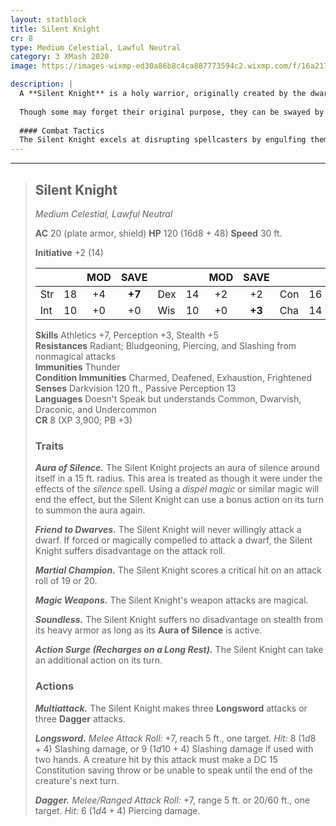 ```yaml
---
layout: statblock
title: Silent Knight
cr: 8
type: Medium Celestial, Lawful Neutral
category: 3 XMash 2020
image: https://images-wixmp-ed30a86b8c4ca887773594c2.wixmp.com/f/16a21711-a508-454a-91f1-faa0b602734c/d9af01i-b2ef83c1-57f4-4c77-9f6a-475ecdbb3a54.jpg/v1/fill/w_1131,h_707,q_70,strp/paladin_by_soft_h_d9af01i-pre.jpg?token=eyJ0eXAiOiJKV1QiLCJhbGciOiJIUzI1NiJ9.eyJzdWIiOiJ1cm46YXBwOiIsImlzcyI6InVybjphcHA6Iiwib2JqIjpbW3siaGVpZ2h0IjoiPD03NTAiLCJwYXRoIjoiXC9mXC8xNmEyMTcxMS1hNTA4LTQ1NGEtOTFmMS1mYWEwYjYwMjczNGNcL2Q5YWYwMWktYjJlZjgzYzEtNTdmNC00Yzc3LTlmNmEtNDc1ZWNkYmIzYTU0LmpwZyIsIndpZHRoIjoiPD0xMjAwIn1dXSwiYXVkIjpbInVybjpzZXJ2aWNlOmltYWdlLm9wZXJhdGlvbnMiXX0.iuL3JneXtztbvatrlPAIyw4kUy2N4pR_xvBUi1TMqSg

description: |
  A **Silent Knight** is a holy warrior, originally created by the dwarven god **Dumathoin** and charged with the collection of secrets. Once a Silent Knight learns a secret, no amount of magic or persuasion can force it to speak. Its core ability is the **Aura of Silence**, which disrupts nearby spellcasters and ensures that when a victim is bested, no one will hear them scream.
  
  Though some may forget their original purpose, they can be swayed by secrets or gemstones to assist creatures, as long as it doesn't threaten them or their creator. They hold a unique respect for dwarves, to whom they are a **Friend to Dwarves** and will never willingly attack.
  
  #### Combat Tactics
  The Silent Knight excels at disrupting spellcasters by engulfing them in its **Aura of Silence** or by hitting them with its **Longsword** to prevent them from speaking. With a high **Armor Class**, **Martial Champion** trait (crits on 19 or 20), and **Multiattack** (3 attacks), it is a serious threat to front-line warriors as well. It may use its **Action Surge** to maximize attacks in a single turn. When dealing with a ranged or fleeing opponent, it can use its **Dagger** attacks.
---
```


___
> ## Silent Knight
> *Medium Celestial, Lawful Neutral*
> 
> **AC** 20 (plate armor, shield) **HP** 120 (16d8 + 48) **Speed** 30 ft.
> 
> **Initiative** +2 (14)
>
> | | | MOD | SAVE | | | MOD | SAVE | | | MOD | SAVE |
> |:--|:-:|:----:|:----:|:--|:-:|:----:|:----:|:--|:-:|:----:|:----:|
> |Str| 18| +4 | **+7** |Dex| 14| +2 | +2 |Con| 16| +3 | +3 |
> |Int| 10| +0 | +0 |Wis| 10| +0 | **+3** |Cha| 14| +2 | **+5** |
>
> **Skills** Athletics +7, Perception +3, Stealth +5  
> **Resistances** Radiant; Bludgeoning, Piercing, and Slashing from nonmagical attacks  
> **Immunities** Thunder  
> **Condition Immunities** Charmed, Deafened, Exhaustion, Frightened  
> **Senses** Darkvision 120 ft., Passive Perception 13  
> **Languages** Doesn't Speak but understands Common, Dwarvish, Draconic, and Undercommon  
> **CR** 8 (XP 3,900; PB +3)
>
> ### Traits
>
> ***Aura of Silence.*** The Silent Knight projects an aura of silence around itself in a 15 ft. radius. This area is treated as though it were under the effects of the *silence* spell. Using a *dispel magic* or similar magic will end the effect, but the Silent Knight can use a bonus action on its turn to summon the aura again.
>
> ***Friend to Dwarves.*** The Silent Knight will never willingly attack a dwarf. If forced or magically compelled to attack a dwarf, the Silent Knight suffers disadvantage on the attack roll.
>
> ***Martial Champion.*** The Silent Knight scores a critical hit on an attack roll of 19 or 20.
>
> ***Magic Weapons.*** The Silent Knight's weapon attacks are magical.
>
> ***Soundless.*** The Silent Knight suffers no disadvantage on stealth from its heavy armor as long as its **Aura of Silence** is active.
>
> ***Action Surge (Recharges on a Long Rest).*** The Silent Knight can take an additional action on its turn.
>
> ### Actions
>
> ***Multiattack.*** The Silent Knight makes three **Longsword** attacks or three **Dagger** attacks.
>
> ***Longsword.*** *Melee Attack Roll:* +7, reach 5 ft., one target. *Hit:* 8 ($1d8 + 4$) Slashing damage, or 9 ($1d10 + 4$) Slashing damage if used with two hands. A creature hit by this attack must make a DC 15 Constitution saving throw or be unable to speak until the end of the creature's next turn.
>
> ***Dagger.*** *Melee/Ranged Attack Roll:* +7, range 5 ft. or 20/60 ft., one target. *Hit:* 6 ($1d4 + 4$) Piercing damage.
